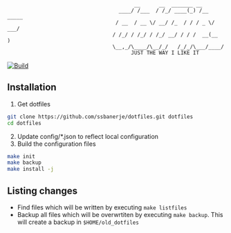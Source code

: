                                              __      __  _______ __
                                        ____/ /___  / /_/ ____(_) /__  _____
                                       / __  / __ \/ __/ /_  / / / _ \/ ___/
                                      / /_/ / /_/ / /_/ __/ / / /  __(__  )
                                      \__,_/\____/\__/_/   /_/_/\___/____/
                                            JUST THE WAY I LIKE IT

[![Build](https://github.com/ssbanerje/dotfiles/actions/workflows/build.yml/badge.svg?branch=master)](https://github.com/ssbanerje/dotfiles/actions/workflows/build.yml)

## Installation

1. Get dotfiles
```bash
git clone https://github.com/ssbanerje/dotfiles.git dotfiles
cd dotfiles
```
2. Update config/*.json to reflect local configuration
3. Build the configuration files
```bash
make init
make backup
make install -j
```

## Listing changes
- Find files which will be written by executing `make listfiles`
- Backup all files which will be overwrtiten by executing `make backup`. This will create a backup in `$HOME/old_dotfiles`
